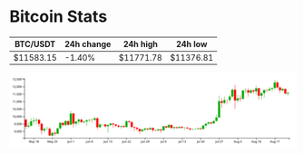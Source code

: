 # Bitcoin Stats

BTC/USDT|24h change|24h high|24h low|
|---|---|---|---|
|$11583.15|-1.40%|$11771.78|$11376.81|

<img src="./chart.svg">
